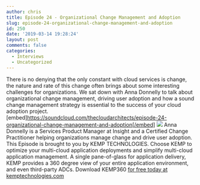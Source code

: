 ```yaml
---
author: chris
title: Episode 24 - Organizational Change Management and Adoption
slug: episode-24-organizational-change-management-and-adoption
id: 250
date: '2019-03-14 19:28:24'
layout: post
comments: false
categories:
  - Interviews
  - Uncategorized
---
```


There is no denying that the only constant with cloud services is change, the nature and rate of this change often brings about some interesting challenges for organizations. We sat down with Anna Donnelly to talk about organizational change management, driving user adoption and how a sound change management strategy is essential to the success of your cloud adoption project. [embed]https://soundcloud.com/thecloudarchitects/episode-24-organizational-change-management-and-adoption[/embed] [![](http://thearchitects.cloud/wp-content/uploads/2019/03/anna_d-150x150.jpg)](http://thearchitects.cloud/wp-content/uploads/2019/03/anna_d.jpg) Anna Donnelly is a Services Product Manager at Insight and a Certified Change Practitioner helping organizations manage change and drive user adoption. This Episode is brought to you by KEMP TECHNOLOGIES. Choose KEMP to optimize your multi-cloud application deployments and simplify multi-cloud application management. A single pane-of-glass for application delivery, KEMP provides a 360 degree view of your entire application environment, and even third-party ADCs. Download KEMP360 [for free today at kemptechnologies.com](https://kempte.ch/2MYXjew)